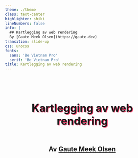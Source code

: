 ```yaml
---
theme: ./theme
class: text-center
highlighter: shiki
lineNumbers: false
info: |
  ## Kartlegging av web rendering
  By [Gaute Meek Olsen](https://gaute.dev)
transition: slide-up
css: unocss
fonts:
  sans: 'Be Vietnam Pro'
  serif: 'Be Vietnam Pro'
title: Kartlegging av web rendering
---
```


<section>
  <h1>Kartlegging av web rendering</h1>
  <h2>
    Av
    <a href="https://gaute.dev" target="_blank" rel="noopener noreferrer">Gaute Meek Olsen</a>
  </h2>
  <img
    src="https://pbs.twimg.com/profile_images/1291071272407924737/wRtyy8aN_400x400.jpg"
    alt="Gaute Meek Olsen"
    height="200"
    width="200"
  >
</section>

<style scoped>
section {
  height: 100%;
  display: grid;
  grid-template-rows: auto auto 1fr;
  justify-items: center;
}

h1 {
  text-align: center;
  padding-top: 1em;
  font-size: 2.5em;
  text-shadow: 2px 2px #F6416C;
}

img {
  border-radius: 50%;
}
</style>

---

<section>
  <h2>Men nå har det blitt så mange begreper</h2>
  <ul>
    <li>SPA</li>
    <li>MPA</li>
    <li>SSG</li>
    <li>SSR</li>
    <li>CSR</li>
    <li>Hydration</li>
    <li>Resumability</li>
    <li>Islands</li>
    <li>Progressive enhancement</li>
    <li>Partial hydration</li>
    <li>Edge rendering</li>
    <li>...</li>
  </ul>
</section>

<style>
section {
  display: grid;
  grid-template-rows: auto 1fr;
}

ul {
  list-style: none !important;
  margin: 0;
  padding: 2em;
  font-size: 1.3em;
  display: grid;
  grid-template: 1fr 1fr 1fr 1fr / 1fr 1fr 1fr;
  text-align: center;
}

li {
  margin: 0 !important;
  padding: 0 !important;
}
</style>

---

Eksempel - handleliste

<Handlekurv :static="true" :preffilled="true"/>

---

Eksempel - handleliste

<Handlekurv :preffilled="true"/>

---

<Screen>

```html
<form>
  <label for="add">Legg til</label>
  <input type="text" id="add">
  <button>Lagre</button>
</form>
<ul>
  <li></li>
</ul>
```

</Screen>

---

<DemoRender :step="5" :working="true">
<Screen>

```html
<form>
  <label for="add">Legg til</label>
  <input type="text" id="add">
  <button>Lagre</button>
</form>
<ul>
  <li></li>
</ul>
```

</Screen>
</DemoRender>

---

# Components

<div grid="~ cols-2 gap-4">
<div>

You can use Vue components directly inside your slides.

We have provided a few built-in components like `<Tweet/>` and `<Youtube/>` that you can use directly. And adding your custom components is also super easy.

```html
<Counter :count="10" />
```

<!-- ./components/Counter.vue -->
<Counter :count="10" m="t-4" />

Check out [the guides](https://sli.dev/builtin/components.html) for more.

</div>
<div>

```html
<Tweet id="1390115482657726468" />
```

<Tweet id="1390115482657726468" scale="0.65" />

</div>
</div>

<!--
Presenter note with **bold**, *italic*, and ~~striked~~ text.

Also, HTML elements are valid:
<div class="flex w-full">
  <span style="flex-grow: 1;">Left content</span>
  <span>Right content</span>
</div>
-->


---
class: px-20
---

# Themes

Slidev comes with powerful theming support. Themes can provide styles, layouts, components, or even configurations for tools. Switching between themes by just **one edit** in your frontmatter:

<div grid="~ cols-2 gap-2" m="-t-2">

```yaml
---
theme: default
---
```

```yaml
---
theme: seriph
---
```

<img border="rounded" src="https://github.com/slidevjs/themes/blob/main/screenshots/theme-default/01.png?raw=true">

<img border="rounded" src="https://github.com/slidevjs/themes/blob/main/screenshots/theme-seriph/01.png?raw=true">

</div>

Read more about [How to use a theme](https://sli.dev/themes/use.html) and
check out the [Awesome Themes Gallery](https://sli.dev/themes/gallery.html).

---
preload: false
---

# Animations

Animations are powered by [@vueuse/motion](https://motion.vueuse.org/).

```html
<div
  v-motion
  :initial="{ x: -80 }"
  :enter="{ x: 0 }">
  Slidev
</div>
```

<div class="w-60 relative mt-6">
  <div class="relative w-40 h-40">
    <img
      v-motion
      :initial="{ x: 800, y: -100, scale: 1.5, rotate: -50 }"
      :enter="final"
      class="absolute top-0 left-0 right-0 bottom-0"
      src="https://sli.dev/logo-square.png"
    />
    <img
      v-motion
      :initial="{ y: 500, x: -100, scale: 2 }"
      :enter="final"
      class="absolute top-0 left-0 right-0 bottom-0"
      src="https://sli.dev/logo-circle.png"
    />
    <img
      v-motion
      :initial="{ x: 600, y: 400, scale: 2, rotate: 100 }"
      :enter="final"
      class="absolute top-0 left-0 right-0 bottom-0"
      src="https://sli.dev/logo-triangle.png"
    />
  </div>

  <div
    class="text-5xl absolute top-14 left-40 text-[#2B90B6] -z-1"
    v-motion
    :initial="{ x: -80, opacity: 0}"
    :enter="{ x: 0, opacity: 1, transition: { delay: 2000, duration: 1000 } }">
    Slidev
  </div>
</div>

<!-- vue script setup scripts can be directly used in markdown, and will only affects current page -->
<script setup lang="ts">
const final = {
  x: 0,
  y: 0,
  rotate: 0,
  scale: 1,
  transition: {
    type: 'spring',
    damping: 10,
    stiffness: 20,
    mass: 2
  }
}
</script>

<div
  v-motion
  :initial="{ x:35, y: 40, opacity: 0}"
  :enter="{ y: 0, opacity: 1, transition: { delay: 3500 } }">

[Learn More](https://sli.dev/guide/animations.html#motion)

</div>

---

# LaTeX

LaTeX is supported out-of-box powered by [KaTeX](https://katex.org/).

<br>

Inline $\sqrt{3x-1}+(1+x)^2$

Block
$$
\begin{array}{c}

\nabla \times \vec{\mathbf{B}} -\, \frac1c\, \frac{\partial\vec{\mathbf{E}}}{\partial t} &
= \frac{4\pi}{c}\vec{\mathbf{j}}    \nabla \cdot \vec{\mathbf{E}} & = 4 \pi \rho \\

\nabla \times \vec{\mathbf{E}}\, +\, \frac1c\, \frac{\partial\vec{\mathbf{B}}}{\partial t} & = \vec{\mathbf{0}} \\

\nabla \cdot \vec{\mathbf{B}} & = 0

\end{array}
$$

<br>

[Learn more](https://sli.dev/guide/syntax#latex)

---

# Diagrams

You can create diagrams / graphs from textual descriptions, directly in your Markdown.

<div class="grid grid-cols-3 gap-10 pt-4 -mb-6">

```mermaid {scale: 0.5}
sequenceDiagram
    Alice->John: Hello John, how are you?
    Note over Alice,John: A typical interaction
```

```mermaid {theme: 'neutral', scale: 0.8}
graph TD
B[Text] --> C{Decision}
C -->|One| D[Result 1]
C -->|Two| E[Result 2]
```

```plantuml {scale: 0.7}
@startuml

package "Some Group" {
  HTTP - [First Component]
  [Another Component]
}

node "Other Groups" {
  FTP - [Second Component]
  [First Component] --> FTP
}

cloud {
  [Example 1]
}


database "MySql" {
  folder "This is my folder" {
    [Folder 3]
  }
  frame "Foo" {
    [Frame 4]
  }
}


[Another Component] --> [Example 1]
[Example 1] --> [Folder 3]
[Folder 3] --> [Frame 4]

@enduml
```

</div>

[Learn More](https://sli.dev/guide/syntax.html#diagrams)

---
src: ./pages/multiple-entries.md
hide: false
---

---
layout: center
class: text-center
---

# Learn More

[Documentations](https://sli.dev) · [GitHub](https://github.com/slidevjs/slidev) · [Showcases](https://sli.dev/showcases.html)
